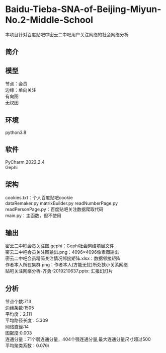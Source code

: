 # Baidu-Tieba-SNA-of-Beijing-Miyun-No.2-Middle-School
本项目针对百度贴吧中密云二中吧用户关注网络的社会网络分析
## 简介

## 模型
节点：会员\
边缘：单向关注\
有向图\
无权图

## 环境
python3.8

## 软件
PyCharm 2022.2.4\
Gephi

## 架构
cookies.txt：个人百度贴吧cookie\
dataRemaker.py matrixBuilder.py readNumberPage.py readPersonPage.py：百度贴吧关注数据爬取代码\
main.py：主函数，但不使用

## 输出
密云二中吧会员关注图.gephi：Gephi社会网络项目文件\
密云二中吧会员关注图输出.png：4096×4096像素图输出\
密云二中吧会员精简关注情况邻接矩阵.xlsx：数据邻接矩阵\
作者本人所在集群.png：作者本人(方能无忧)所处狭小关系网络\
贴吧关注网络分析-齐勇-2019210637.pptx: 汇报幻灯片

## 分析
节点个数:713\
边缘条数:1505\
平均度：2.111\
平均路径长度：5.309\
网络直径:14\
图密度:0.003\
连通分量：71个弱连通分量，404个强连通分量,最大连通分量尺寸超过500\
平均聚类系数：0.076\





